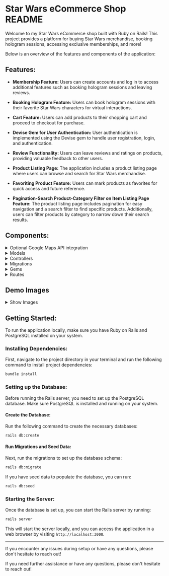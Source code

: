 # Star Wars eCommerce Shop README

Welcome to my Star Wars eCommerce shop built with Ruby on Rails! This project provides a platform for buying Star Wars merchandise, booking hologram sessions, accessing exclusive memberships, and more!

Below is an overview of the features and components of the application:

## Features:


- **Membership Feature:** Users can create accounts and log in to access additional features such as booking hologram sessions and leaving reviews.

- **Booking Hologram Feature:** Users can book hologram sessions with their favorite Star Wars characters for virtual interactions.

- **Cart Feature:** Users can add products to their shopping cart and proceed to checkout for purchase.

- **Devise Gem for User Authentication:** User authentication is implemented using the Devise gem to handle user registration, login, and authentication.

- **Review Functionality:** Users can leave reviews and ratings on products, providing valuable feedback to other users.

- **Product Listing Page:** The application includes a product listing page where users can browse and search for Star Wars merchandise.

- **Favoriting Product Feature:** Users can mark products as favorites for quick access and future reference.

- **Pagination-Search Product-Category Filter on Item Listing Page Feature:** The product listing page includes pagination for easy navigation and a search filter to find specific products. Additionally, users can filter products by category to narrow down their search results.



## Components:
<details>
<summary>Optional Google Maps API integration</summary>

## Using Google Maps Geocode API

This project utilizes the Google Maps Geocode API to perform geocoding, i.e., converting addresses into geographic coordinates (latitude and longitude), and vice versa. The Geocode API enables the application to fetch precise location data, which can be used for various purposes such as displaying maps, calculating distances, and providing location-based services.

### API Key

To use the Google Maps Geocode API, you'll need to obtain an API key from the Google Cloud Console. Follow these steps to generate an API key:

1. Sign in to the [Google Cloud Console](https://console.cloud.google.com/).
2. Create a new project or select an existing project.
3. Navigate to the "APIs & Services" > "Credentials" page.
4. Click on "Create credentials" and select "API key".
5. Copy the generated API key and securely store it.

### Integration

Once you have obtained the API key, you can integrate it into your project by setting it as an environment variable or directly within your application code (ensure it's kept secure).

### Making Requests

With the API key configured, you can make requests to the Google Maps Geocode API endpoints using HTTP requests. 

### Documentation

For detailed information about the Google Maps Geocode API, including usage limits, pricing, and API reference, refer to the [official documentation](https://developers.google.com/maps/documentation/geocoding/overview).

---

Feel free to customize this section to include any additional details specific to your project's implementation of the Google Maps Geocode API.
</details>



<details>
  <summary>Models</summary>

  - **User:** Represents a user of the application. Devise gem is used for user authentication.
  
  - **Product:** Represents a product available for purchase in the eCommerce shop.
  
  - **Review:** Represents a review left by a user for a particular product.
  
  - **Booking:** Represents a booking made by a user for a hologram session or event.
  
  - **Cart:** Represents a user's shopping cart, where selected products are temporarily stored before checkout.
  
  - **Payment:** Represents a payment transaction made by a user to purchase products from the eCommerce shop.
  
  - **Favorite:** Represents a user's favorite products or items saved for later viewing or purchase.
  
  - **Item:** Represents an item listed in the eCommerce shop, which can have multiple associated products. This model facilitates the categorization and organization of products.
  
  - **Category:** Represents a category or classification for products, allowing users to browse and filter products based on their interests or preferences.
  
  - **Hologram:** Represents a holographic experience or service available for booking or purchase. This model may include details such as date, time, location, and duration of the hologram session or event.
  
  Each model serves a specific purpose within the application's domain, facilitating various functionalities such as user interaction, product management, and transaction processing. These models work together to provide a seamless and comprehensive eCommerce experience for users.
</details>



<details>
  <summary>Controllers</summary>

  - **UsersController:** Handles user registration, login, and authentication.
  
  - **ProductsController:** Manages CRUD operations for products.
  
  - **ReviewsController:** Manages CRUD operations for reviews.
  
  - **CartsController:** Manages user's shopping cart functionality.
  
  - **BookingsController:** Handles hologram booking functionality.
  
  - **CategoriesController:** Manages CRUD operations for product categories.
  
  - **FavoritesController:** Manages CRUD operations for user's favorite products.
  
  - **HologramController:** Manages CRUD operations for holographic experiences or services.
  
  - **MapController:** Handles integration with Google Maps API for location-related functionalities.
  
  - **PagesController:** Manages static pages and content on the website.
  
  - **PaymentsController:** Handles payment processing for purchases made on the eCommerce platform.
  
  - **ItemsController:** Manages CRUD operations for items listed in the eCommerce shop, facilitating categorization and organization of products.

Each controller is responsible for specific functionalities within the application, facilitating various user interactions and backend operations. Together, they form the backbone of the application's functionality and ensure a seamless user experience.
</details>


<details>
  <summary>Migrations</summary>

  - **AddMembershipToUsers:** Adds membership information to the users table.
  
  - **AddMembershipTierToUsers:** Adds membership tier information to the users table.
  
  - **AddCategoryToItems:** Adds category information to the items table.
  
  - **AddUserIdToCarts:** Adds user ID reference to the carts table.
  
  - **AddIsPurchasedToCarts:** Adds a flag to indicate if a product in the cart has been purchased.
  
  - **AddAttributesToBooking:** Adds attributes to the bookings table for managing hologram bookings.
  
  - **AddUserIdToBookings:** Adds user ID reference to the bookings table.
  
  - **AddItemIdToFavorites:** Adds item ID reference to the favorites table.
  
  - **AddUserIdToFavorites:** Adds user ID reference to the favorites table.
  
  - **AddHologramRefToBookings:** Adds hologram reference to the bookings table for linking bookings to holographic experiences.

Each migration corresponds to a specific database change or addition, helping to maintain the integrity and structure of the database schema.
</details>

<details>
  <summary>Gems</summary>

  - **Devise Gem:** Used for user authentication and management.
  
  - **Will_paginate Gem:** Used for pagination of long lists or tables in the application.

These gems enhance the functionality of the application by providing pre-built solutions for common tasks, such as user authentication and pagination.
</details>


<details>
  <summary>Routes</summary>

  - **users:** Handles user registration, login, and authentication routes.
  
  - **products:** Manages routes for product listing, creation, updating, and deletion.
  
  - **reviews:** Manages routes for creating, updating, and deleting reviews.
  
  - **carts:** Manages routes for adding, updating, and removing items from the shopping cart.
  
  - **bookings:** Handles routes for booking hologram sessions.
  
  - **pages:** Routes for static pages:
    - **index:** Displays the homepage.
    - **account:** Displays the user account page.
    - **membership:** Displays the membership page.
    - **padawan:** Displays the Padawan page.
    - **jedi:** Displays the Jedi page.
    - **apprentice:** Displays the Apprentice page.
</details>

## Demo Images
<details>
  <summary>Show Images</summary>
  <img width="1000" alt="Screenshot 2024-05-01 at 9 58 23 PM" src="https://github.com/Remiyyah/Shop/assets/116331106/f8b6d5aa-e552-45d6-8ba4-c0a76aa5d36c">
  <img width="1000" alt="Screenshot 2024-05-01 at 9 58 51 PM" src="https://github.com/Remiyyah/Shop/assets/116331106/3ac88084-a026-49a6-9900-987209ba075a">
  <img width="1440" alt="Screenshot 2024-05-01 at 10 03 34 PM" src="https://github.com/Remiyyah/Shop/assets/116331106/7c1bc0ff-28fa-4715-9eb8-512292844d53">
  <img width="1389" alt="Screenshot 2024-05-01 at 10 04 18 PM" src="https://github.com/Remiyyah/Shop/assets/116331106/efb3dd39-ad33-42ee-b093-733c266e1266">
  <img width="1440" alt="Screenshot 2024-05-01 at 10 05 39 PM" src="https://github.com/Remiyyah/Shop/assets/116331106/740e71c4-45b4-42f7-a761-208b6a36ff68">
  <img width="1440" alt="Screenshot 2024-05-01 at 10 06 00 PM" src="https://github.com/Remiyyah/Shop/assets/116331106/8736e513-5792-4618-8b16-fff282f0b79d">
  <img width="1424" alt="Screenshot 2024-05-01 at 10 06 33 PM" src="https://github.com/Remiyyah/Shop/assets/116331106/03c88e60-6f5d-40d0-a654-a0384767f874">
  <img width="1440" alt="Screenshot 2024-05-01 at 10 02 29 PM" src="https://github.com/Remiyyah/Shop/assets/116331106/fc8f1fcd-0ff7-4c45-b9be-1032da5ce402">
  <img width="1356" alt="Screenshot 2024-05-01 at 10 00 57 PM" src="https://github.com/Remiyyah/Shop/assets/116331106/e0fd3afc-ede9-41eb-9820-38a3d0c754a6">
  <img width="1440" alt="Screenshot 2024-05-01 at 10 12 09 PM" src="https://github.com/Remiyyah/Shop/assets/116331106/73e10fc9-fae7-428f-8cf6-d490f3e8f45f">
  <img width="1434" alt="Screenshot 2024-05-01 at 10 12 53 PM" src="https://github.com/Remiyyah/Shop/assets/116331106/980d382b-7f39-4fd5-848e-2fc8ceee412f">


</details>



## Getting Started:

To run the application locally, make sure you have Ruby on Rails and PostgreSQL installed on your system.

### Installing Dependencies:

First, navigate to the project directory in your terminal and run the following command to install project dependencies:

```bash
bundle install
```

### Setting up the Database:

Before running the Rails server, you need to set up the PostgreSQL database. Make sure PostgreSQL is installed and running on your system.

#### Create the Database:

Run the following command to create the necessary databases:

```bash
rails db:create
```

#### Run Migrations and Seed Data:

Next, run the migrations to set up the database schema:

```bash
rails db:migrate
```

If you have seed data to populate the database, you can run:

```bash
rails db:seed
```

### Starting the Server:

Once the database is set up, you can start the Rails server by running:

```bash
rails server
```

This will start the server locally, and you can access the application in a web browser by visiting `http://localhost:3000`.



---

If you encounter any issues during setup or have any questions, please don't hesitate to reach out!

If you need further assistance or have any questions, please don't hesitate to reach out!

